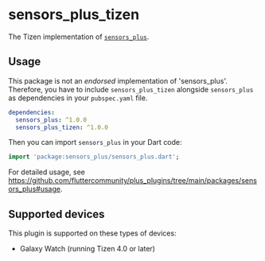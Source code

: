 # sensors_plus_tizen

The Tizen implementation of [`sensors_plus`](https://github.com/fluttercommunity/plus_plugins/tree/main/packages/sensors_plus).

## Usage

This package is not an _endorsed_ implementation of 'sensors_plus'. Therefore, you have to include `sensors_plus_tizen` alongside `sensors_plus` as dependencies in your `pubspec.yaml` file.

```yaml
dependencies:
  sensors_plus: ^1.0.0
  sensors_plus_tizen: ^1.0.0
```

Then you can import `sensors_plus` in your Dart code:

```dart
import 'package:sensors_plus/sensors_plus.dart';
```

For detailed usage, see https://github.com/fluttercommunity/plus_plugins/tree/main/packages/sensors_plus#usage.

## Supported devices

This plugin is supported on these types of devices:

- Galaxy Watch (running Tizen 4.0 or later)
